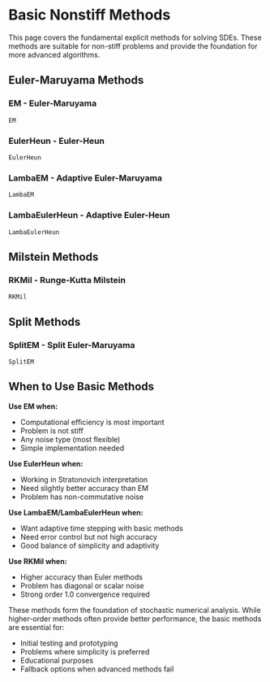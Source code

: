 # Basic Nonstiff Methods

This page covers the fundamental explicit methods for solving SDEs. These methods are suitable for non-stiff problems and provide the foundation for more advanced algorithms.

## Euler-Maruyama Methods

### EM - Euler-Maruyama

```@docs
EM
```

### EulerHeun - Euler-Heun

```@docs
EulerHeun
```

### LambaEM - Adaptive Euler-Maruyama

```@docs
LambaEM
```

### LambaEulerHeun - Adaptive Euler-Heun

```@docs
LambaEulerHeun
```

## Milstein Methods

### RKMil - Runge-Kutta Milstein

```@docs
RKMil
```

## Split Methods

### SplitEM - Split Euler-Maruyama

```@docs
SplitEM
```

## When to Use Basic Methods

**Use EM when:**

  - Computational efficiency is most important
  - Problem is not stiff
  - Any noise type (most flexible)
  - Simple implementation needed

**Use EulerHeun when:**

  - Working in Stratonovich interpretation
  - Need slightly better accuracy than EM
  - Problem has non-commutative noise

**Use LambaEM/LambaEulerHeun when:**

  - Want adaptive time stepping with basic methods
  - Need error control but not high accuracy
  - Good balance of simplicity and adaptivity

**Use RKMil when:**

  - Higher accuracy than Euler methods
  - Problem has diagonal or scalar noise
  - Strong order 1.0 convergence required

These methods form the foundation of stochastic numerical analysis. While higher-order methods often provide better performance, the basic methods are essential for:

  - Initial testing and prototyping
  - Problems where simplicity is preferred
  - Educational purposes
  - Fallback options when advanced methods fail
